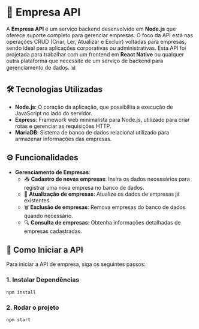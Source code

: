 # 🏢 Empresa API

A **Empresa API** é um serviço backend desenvolvido em **Node.js** que oferece suporte completo para gerenciar empresas. O foco da API está nas operações CRUD (Criar, Ler, Atualizar e Excluir) voltadas para empresas, sendo ideal para aplicações corporativas ou administrativas. Esta API foi projetada para trabalhar com um frontend em **React Native** ou qualquer outra plataforma que necessite de um serviço de backend para gerenciamento de dados. 📊

## 🛠️ Tecnologias Utilizadas

- **Node.js**: O coração da aplicação, que possibilita a execução de JavaScript no lado do servidor.
- **Express**: Framework web minimalista para Node.js, utilizado para criar rotas e gerenciar as requisições HTTP.
- **MariaDB**: Sistema de banco de dados relacional utilizado para armazenar informações das empresas.

## ⚙️ Funcionalidades

- **Gerenciamento de Empresas**:
  - 📥 **Cadastro de novas empresas**: Insira os dados necessários para registrar uma nova empresa no banco de dados.
  - 📝 **Atualização de empresas**: Atualize os dados de empresas já existentes.
  - 🗑️ **Exclusão de empresas**: Remova empresas do banco de dados quando necessário.
  - 🔍 **Consulta de empresas**: Obtenha informações detalhadas de empresas cadastradas.

## 🚀 Como Iniciar a API

Para iniciar a API de empresa, siga os seguintes passos:

### 1. Instalar Dependências

```
npm install 
```

### 2. Rodar o projeto 

```
npm start 
```
